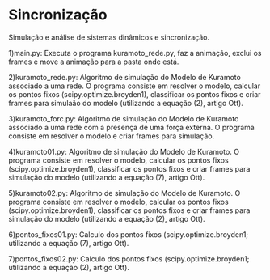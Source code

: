 # Sincronização
Simulação e análise de sistemas dinâmicos e sincronização.

1)main.py: Executa o programa kuramoto_rede.py, faz a animação, exclui os frames e move a animação para a pasta onde está.

2)kuramoto_rede.py: Algoritmo de simulação do Modelo de Kuramoto associado a uma rede. O programa consiste em resolver o modelo, calcular os pontos fixos (scipy.optimize.broyden1), classificar os pontos fixos e criar frames para simulaão do modelo (utilizando a equação (2), artigo Ott).

3)kuramoto_forc.py: Algoritmo de simulação do Modelo de Kuramoto associado a uma rede com a presença de uma força externa. O programa consiste em resolver o modelo e criar frames para simulação.

4)kuramoto01.py: Algoritmo de simulação do Modelo de Kuramoto. O programa consiste em resolver o modelo, calcular os pontos fixos (scipy.optimize.broyden1), classificar os pontos fixos e criar frames para simulação do modelo (utilizando a equação (7), artigo Ott).

5)kuramoto02.py: Algoritmo de simulação do Modelo de Kuramoto. O programa consiste em resolver o modelo, calcular os pontos fixos (scipy.optimize.broyden1), classificar os pontos fixos e criar frames para simulação do modelo (utilizando a equação (2), artigo Ott).

6)pontos_fixos01.py: Calculo dos pontos fixos (scipy.optimize.broyden1; utilizando a equação (7), artigo Ott).

7)pontos_fixos02.py: Calculo dos pontos fixos (scipy.optimize.broyden1; utilizando a equação (2), artigo Ott).
